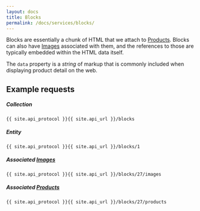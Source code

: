 ```yaml
---
layout: docs
title: Blocks
permalink: /docs/services/blocks/
---
```


[var_Images]: /
[var_Products]: /

Blocks are essentially a chunk of HTML that we attach to [Products][var_Products]. Blocks can also have [Images][var_Images] associated with them, and the references to those are 
typically embedded within the HTML data itself.

The `data` property is a *string* of markup that is commonly included when displaying product detail on the web.

## Example requests

##### Collection
```
{{ site.api_protocol }}{{ site.api_url }}/blocks
```

##### Entity
```
{{ site.api_protocol }}{{ site.api_url }}/blocks/1
```

##### Associated [Images][var_Images] 
```
{{ site.api_protocol }}{{ site.api_url }}/blocks/27/images
```

##### Associated [Products][var_Products] 
```
{{ site.api_protocol }}{{ site.api_url }}/blocks/27/products
```
